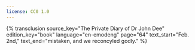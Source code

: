 ```yaml
---
license: CC0 1.0
---
```

{% transclusion
  source_key="The Private Diary of Dr John Dee"
  edition_key="book"
  language="en-emodeng"
  page="64"
  text_start="Feb. 2nd,"
  text_end="mistaken, and we reconcyled godly."
%}
